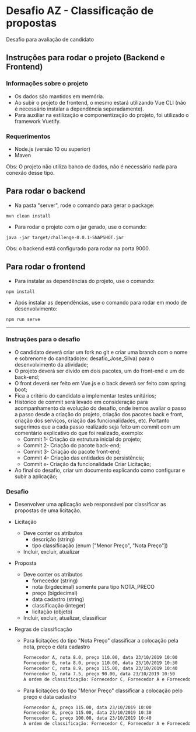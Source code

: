 # Desafio AZ - Classificação de propostas
Desafio para avaliação de candidato

## Instruções para rodar o projeto (Backend e Frontend)

### Informações sobre o projeto
- Os dados são mantidos em memória.
- Ao subir o projeto de frontend, o mesmo estará utilizando Vue CLI (não é necessário instalar a dependência separadamente).
- Para auxiliar na estilização e componentização do projeto, foi utilizado o framework Vuetify.

### Requerimentos
- Node.js (versão 10 ou superior)
- Maven

Obs: O projeto não utiliza banco de dados, não é necessário nada para conexão desse tipo.

## Para rodar o backend
- Na pasta "server", rode o comando para gerar o package:
```
mvn clean install
```

- Para rodar o projeto com o jar gerado, use o comando:
```
java -jar target/challenge-0.0.1-SNAPSHOT.jar
```

Obs: o backend está configurado para rodar na porta 9000.

## Para rodar o frontend

- Para instalar as dependências do projeto, use o comando: 
```
npm install
```

- Após instalar as dependências, use o comando para rodar em modo de desenvolvimento:
```
npm run serve
```

----------------


### Instruções para o desafio
- O candidato deverá criar um fork no git e criar uma branch com o nome e sobrenome do canditado(ex: desafio_Jose_Silva) para o desenvolvimento da atividade;
- O projeto deverá ser divido em dois pacotes, um do front-end e um do back-end;
- O front deverá ser feito em Vue.js e o back deverá ser feito com spring boot;
- Fica a critério do candidato a implementar testes unitários;
- Histórico de commit será levado em consideração para acompanhamento da evolução do desafio, onde iremos avaliar o passo a passo desde a criação do projeto, criação dos pacotes back e front, criação dos serviços, criação das funcionalidades, etc. Portanto sugerimos que a cada passo realizado seja feito um commit com um comentário explicativo do que foi realizado, exemplo:
    - Commit 1- Criação da estrutura inicial do projeto;
    - Commit 2- Criação do pacote back-end;
    - Commit 3- Criação do pacote front-end;
    - Commit 4- Criação das entidades de persistência;
    - Commit x- Criação da funcionalidade Criar Licitação;
- Ao final do desafio, criar um documento explicando como configurar e subir a aplicação;


### Desafio
- Desenvolver uma aplicação web responsável por classificar as propostas de uma licitação.
- Licitação
    - Deve conter os atributos
        - descrição (string)
        - tipo classificação (enum ["Menor Preço", "Nota Preço"])
	- Incluir, excluir, atualizar

- Proposta
    - Deve conter os atributos
        - fornecedor (string)
        - nota (bigdecimal) somente para tipo NOTA_PRECO
        - preço (bigdecimal)
        - data cadastro (string)
        - classificação (integer)
        - licitação (objeto)
	- Incluir, excluir, atualizar, classificar

- Regras de classificação
    - Para licitações do tipo "Nota Preço" classificar a colocação pela nota, preço e data cadastro
        ``` markdown
        Fornecedor A, nota 8.0, preço 110.00, data 23/10/2019 10:00
        Fornecedor B, nota 8.0, preço 110.00, data 23/10/2019 10:30
        Fornecedor C, nota 8.9, preço 115.00, data 23/10/2019 10:40
        Fornecedor D, nota 7.5, preço 90.00, data 23/10/2019 10:50
        A ordem de classificação: Fornecedor C, Fornecedor A e Fornecedor B, Fornecedor D
        ```
    - Para licitações do tipo "Menor Preço" classificar a colocação pelo preço e data cadastro
        ``` markdown
        Fornecedor A, preço 115.00, data 23/10/2019 10:00
        Fornecedor B, preço 115.00, data 23/10/2019 10:30
        Fornecedor C, preço 100.00, data 23/10/2019 10:40
        A ordem de classificação: Fornecedor C, Fornecedor A e Fornecedor B
